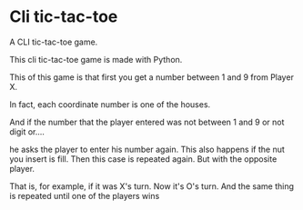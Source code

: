# Cli tic-tac-toe

A CLI tic-tac-toe game.

This cli tic-tac-toe game is made with Python.

This of this game is that first you get a number between 1 and 9 from Player X. 

In fact, each coordinate number is one of the houses.

And if the number that the player entered was not between 1 and 9 or not digit or....

he asks the player to enter his number again. This also happens if the nut you insert is fill.
Then this case is repeated again. But with the opposite player.

That is, for example, if it was X's turn. Now it's O's turn. And the same thing is repeated until one of the players wins
